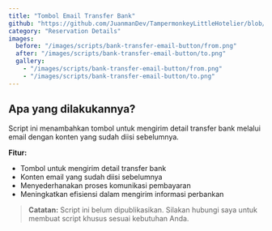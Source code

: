 ```yaml
---
title: "Tombol Email Transfer Bank"
github: "https://github.com/JuanmanDev/TampermonkeyLittleHotelier/blob/main/frontdesk/reservationDetails/showExtraButtonEmailBank.user.js"
category: "Reservation Details"
images:
  before: "/images/scripts/bank-transfer-email-button/from.png"
  after: "/images/scripts/bank-transfer-email-button/to.png"
  gallery:
    - "/images/scripts/bank-transfer-email-button/from.png"
    - "/images/scripts/bank-transfer-email-button/to.png"
---
```


## Apa yang dilakukannya?

Script ini menambahkan tombol untuk mengirim detail transfer bank melalui email dengan konten yang sudah diisi sebelumnya.

**Fitur:**
- Tombol untuk mengirim detail transfer bank
- Konten email yang sudah diisi sebelumnya
- Menyederhanakan proses komunikasi pembayaran
- Meningkatkan efisiensi dalam mengirim informasi perbankan

> **Catatan:** Script ini belum dipublikasikan. Silakan hubungi saya untuk membuat script khusus sesuai kebutuhan Anda.
